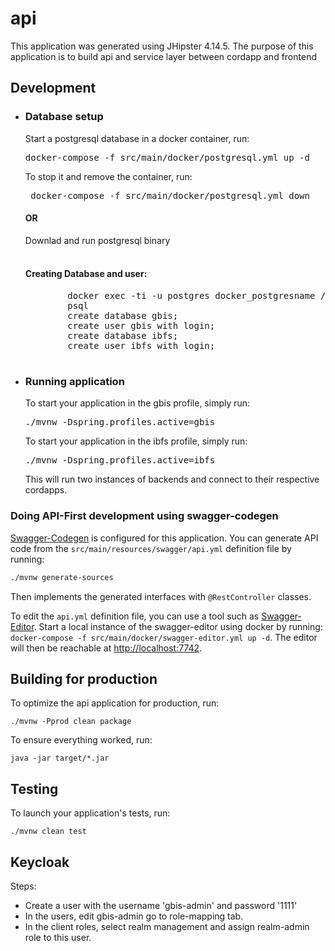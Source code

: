 <h1> api </h1>
This application was generated using JHipster 4.14.5. The purpose of this application is to build api and service layer between cordapp and frontend

<h2> Development </h2>
<ul>
    <li>
        <h3> Database setup </h3>
        Start a postgresql database in a docker container, run:
        <pre>docker-compose -f src/main/docker/postgresql.yml up -d</pre>
        To stop it and remove the container, run:
        <pre> docker-compose -f src/main/docker/postgresql.yml down </pre>
        <h4>OR</h4>
        Downlad and run postgresql binary <br>
        <br>
        <h4>Creating Database and user:</h4>
        <pre>
        docker exec -ti -u postgres docker_postgresname /bin/bash or login as postgres user if using binary
        psql
        create database gbis;
        create user gbis with login;
        create database ibfs;
        create user ibfs with login;
        </pre>        
    </li>
    <li>
        <h3> Running application </h3>
        To start your application in the gbis profile, simply run:
        <pre>./mvnw -Dspring.profiles.active=gbis</pre>
        To start your application in the ibfs profile, simply run:
        <pre>./mvnw -Dspring.profiles.active=ibfs</pre>
        This will run two instances of backends and connect to their respective cordapps.
    </li>
</ul>

### Doing API-First development using swagger-codegen

[Swagger-Codegen]() is configured for this application. You can generate API code from the `src/main/resources/swagger/api.yml` definition file by running:
```bash
./mvnw generate-sources
```
Then implements the generated interfaces with `@RestController` classes.

To edit the `api.yml` definition file, you can use a tool such as [Swagger-Editor](). Start a local instance of the swagger-editor using docker by running: `docker-compose -f src/main/docker/swagger-editor.yml up -d`. The editor will then be reachable at [http://localhost:7742](http://localhost:7742).

## Building for production

To optimize the api application for production, run:

    ./mvnw -Pprod clean package

To ensure everything worked, run:

    java -jar target/*.jar

## Testing

To launch your application's tests, run:

    ./mvnw clean test
    
## Keycloak

Steps:
<ul>
    <li>Create a user with the username 'gbis-admin' and password '1111'</li>
    <li>In the users, edit gbis-admin go to role-mapping tab.</li>
    <li>In the client roles, select realm management and assign realm-admin role to this user.</li>
</ul>
